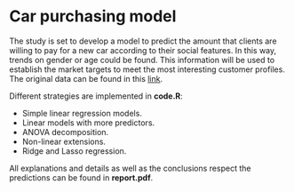 # Car purchasing model

The study is set to develop a model to predict the amount that clients are willing to pay for a new car according to their social features. In this way, trends on gender or age could be found. This information will be used to establish the market targets to meet the most interesting customer profiles. The original data can be found in this [link](https://www.kaggle.com/datasets/dev0914sharma/car-purchasing-model).

Different strategies are implemented in **code.R**:

* Simple linear regression models.
* Linear models with more predictors.
* ANOVA decomposition.
* Non-linear extensions.
* Ridge and Lasso regression.

All explanations and details as well as the conclusions respect the predictions can be found in **report.pdf**.





